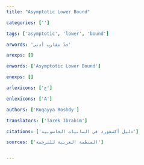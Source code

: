 ```yaml
---
title: "Asymptotic Lower Bound"

categories: ['']

tags: ['asymptotic', 'lower', 'bound']

arwords: 'حدّ مقارب أدنى'

arexps: []

enwords: ['Asymptotic Lower Bound']

enexps: []

arlexicons: ['ح']

enlexicons: ['A']

authors: ['Ruqayya Roshdy']

translators: ['Tarek Ibrahim']

citations: ['دليل أكسفورد في السانيات الحاسوبية']

sources: ['المنظمة العربية للترجمة']


---
```

